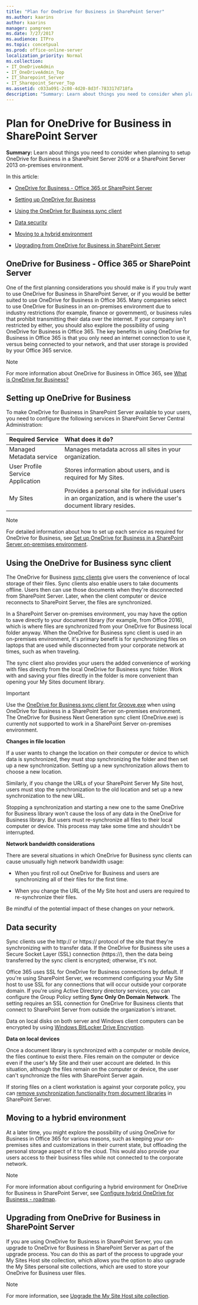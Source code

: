 ```yaml
---
title: "Plan for OneDrive for Business in SharePoint Server"
ms.author: kaarins
author: kaarins
manager: pamgreen
ms.date: 7/27/2017
ms.audience: ITPro
ms.topic: concetpual
ms.prod: office-online-server
localization_priority: Normal
ms.collection:
- IT_OneDriveAdmin
- IT_OneDriveAdmin_Top
- IT_Sharepoint_Server
- IT_Sharepoint_Server_Top
ms.assetid: c033a091-2c08-4d20-8d3f-783317d718fa
description: "Summary: Learn about things you need to consider when planning to setup OneDrive for Business in a SharePoint Server 2016 or a SharePoint Server 2013 on-premises environment."
---
```


# Plan for OneDrive for Business in SharePoint Server

 **Summary:** Learn about things you need to consider when planning to setup OneDrive for Business in a SharePoint Server 2016 or a SharePoint Server 2013 on-premises environment. 
  
In this article:
  
- [OneDrive for Business - Office 365 or SharePoint Server ](onedrive-for-business-planning.md#section1)
    
- [Setting up OneDrive for Business](onedrive-for-business-planning.md#section2)
    
- [Using the OneDrive for Business sync client](onedrive-for-business-planning.md#section3)
    
- [Data security](onedrive-for-business-planning.md#section4)
    
- [Moving to a hybrid environment](onedrive-for-business-planning.md#section5)
    
- [Upgrading from OneDrive for Business in SharePoint Server](onedrive-for-business-planning.md#section6)
    
## OneDrive for Business - Office 365 or SharePoint Server
<a name="section1"> </a>

One of the first planning considerations you should make is if you truly want to use OneDrive for Business in SharePoint Server, or if you would be better suited to use OneDrive for Business in Office 365. Many companies select to use OneDrive for Business in an on-premises environment due to industry restrictions (for example, finance or government), or business rules that prohibit transmitting their data over the internet. If your company isn't restricted by either, you should also explore the possibility of using OneDrive for Business in Office 365. The key benefits in using OneDrive for Business in Office 365 is that you only need an internet connection to use it, versus being connected to your network, and that user storage is provided by your Office 365 service.
  
> [!NOTE]
> For more information about OneDrive for Business in Office 365, see [What is OneDrive for Business?](https://support.office.com/en-US/article/What-is-OneDrive-for-Business-187f90af-056f-47c0-9656-cc0ddca7fdc2)
  
## Setting up OneDrive for Business
<a name="section2"> </a>

To make OneDrive for Business in SharePoint Server available to your users, you need to configure the following services in SharePoint Server Central Administration:
  
|**Required Service**|**What does it do?**|
|:-----|:-----|
|Managed Metadata service  <br/> |Manages metadata across all sites in your organization.  <br/> |
|User Profile Service Application  <br/> |Stores information about users, and is required for My Sites.  <br/> |
|My Sites  <br/> |Provides a personal site for individual users in an organization, and is where the user's document library resides.  <br/> |
   
> [!NOTE]
> For detailed information about how to set up each service as required for OneDrive for Business, see [Set up OneDrive for Business in a SharePoint Server on-premises environment](set-up-onedrive-for-business.md). 
  
## Using the OneDrive for Business sync client
<a name="section3"> </a>

The OneDrive for Business [sync clients](https://go.microsoft.com/fwlink/?LinkId=522308) give users the convenience of local storage of their files. Sync clients also enable users to take documents offline. Users then can use those documents when they're disconnected from SharePoint Server. Later, when the client computer or device reconnects to SharePoint Server, the files are synchronized. 
  
In a SharePoint Server on-premises environment, you may have the option to save directly to your document library (for example, from Office 2016), which is where files are synchronized from your OneDrive for Business local folder anyway. When the OneDrive for Business sync client is used in an on-premises environment, it's primary benefit is for synchronizing files on laptops that are used while disconnected from your corporate network at times, such as when traveling.
  
The sync client also provides your users the added convenience of working with files directly from the local OneDrive for Business sync folder. Work with and saving your files directly in the folder is more convenient than opening your My Sites document library. 
  
> [!IMPORTANT]
> Use the [OneDrive for Business sync client for Groove.exe](https://support.microsoft.com/en-us/kb/2903984) when using OneDrive for Business in a SharePoint Server on-premises environment. The OneDrive for Business Next Generation sync client (OneDrive.exe) is currently not supported to work in a SharePoint Server on-premises environment. 
  
 **Changes in file location**
  
If a user wants to change the location on their computer or device to which data is synchronized, they must stop synchronizing the folder and then set up a new synchronization. Setting up a new synchronization allows them to choose a new location.
  
Similarly, if you change the URLs of your SharePoint Server My Site host, users must stop the synchronization to the old location and set up a new synchronization to the new URL.
  
Stopping a synchronization and starting a new one to the same OneDrive for Business library won't cause the loss of any data in the OneDrive for Business library. But users must re-synchronize all files to their local computer or device. This process may take some time and shouldn't be interrupted.
  
 **Network bandwidth considerations**
  
There are several situations in which OneDrive for Business sync clients can cause unusually high network bandwidth usage:
  
- When you first roll out OneDrive for Business and users are synchronizing all of their files for the first time.
    
- When you change the URL of the My Site host and users are required to re-synchronize their files.
    
Be mindful of the potential impact of these changes on your network. 
  
## Data security
<a name="section4"> </a>

Sync clients use the http:// or https:// protocol of the site that they're synchronizing with to transfer data. If the OneDrive for Business site uses a Secure Socket Layer (SSL) connection (https://), then the data being transferred by the sync client is encrypted; otherwise, it's not.
  
Office 365 uses SSL for OneDrive for Business connections by default. If you're using SharePoint Server, we recommend configuring your My Site host to use SSL for any connections that will occur outside your corporate domain. If you're using Active Directory directory services, you can configure the Group Policy setting **Sync Only On Domain Network**. The setting requires an SSL connection for OneDrive for Business clients that connect to SharePoint Server from outside the organization's intranet.
  
Data on local disks on both server and Windows client computers can be encrypted by using [Windows BitLocker Drive Encryption](https://go.microsoft.com/fwlink/p/?LinkId=163122).
  
 **Data on local devices**
  
Once a document library is synchronized with a computer or mobile device, the files continue to exist there. Files remain on the computer or device even if the user's My Site and their user account are deleted. In this situation, although the files remain on the computer or device, the user can't synchronize the files with SharePoint Server again.
  
If storing files on a client workstation is against your corporate policy, you can [remove synchronization functionality from document libraries](http://technet.microsoft.com/library/26de1fdc-d98b-4dfa-8d46-09fa1ee4e417%28Office.14%29.aspx) in SharePoint Server. 
  
## Moving to a hybrid environment
<a name="section5"> </a>

At a later time, you might explore the possibility of using OneDrive for Business in Office 365 for various reasons, such as keeping your on-premises sites and customizations in their current state, but offloading the personal storage aspect of it to the cloud. This would also provide your users access to their business files while not connected to the corporate network.
  
> [!NOTE]
> For more information about configuring a hybrid environment for OneDrive for Business in SharePoint Server, see [Configure hybrid OneDrive for Business - roadmap](../hybrid/configure-hybrid-onedrive-for-businessroadmap.md). 
  
## Upgrading from OneDrive for Business in SharePoint Server
<a name="section6"> </a>

If you are using OneDrive for Business in SharePoint Server, you can upgrade to OneDrive for Business in SharePoint Server as part of the upgrade process. You can do this as part of the process to upgrade your My Sites Host site collection, which allows you the option to also upgrade the My Sites personal site collections, which are used to store your OneDrive for Business user files.
  
> [!NOTE]
> For more information, see [Upgrade the My Site Host site collection](../upgrade-and-update/upgrade-my-sites.md#UMSH). 
  


